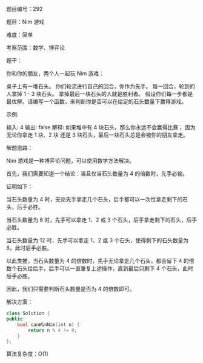 题目编号：292

题目：Nim 游戏

难度：简单

考察范围：数学、博弈论

题干：

你和你的朋友，两个人一起玩 Nim 游戏：

桌子上有一堆石头。
你们轮流进行自己的回合，你作为先手。
每一回合，轮到的人拿掉 1 - 3 块石头。
拿掉最后一块石头的人就是胜利者。
假设你们每一步都是最优解。请编写一个函数，来判断你是否可以在给定的石头数量下赢得游戏。

示例:

输入: 4
输出: false 
解释: 如果堆中有 4 块石头，那么你永远不会赢得比赛；
     因为无论你拿走 1 块、2 块 还是 3 块石头，最后一块石头总是会被你的朋友拿走。

解题思路：

Nim 游戏是一种博弈论问题，可以使用数学方法解决。

首先，我们需要知道一个结论：当且仅当石头数量为 4 的倍数时，先手必输。

证明如下：

当石头数量为 4 时，无论先手拿走几个石头，后手都可以一次性拿走剩下的石头，后手必胜。

当石头数量为 8 时，先手可以拿走 1、2 或 3 个石头，后手拿走剩下的石头，后手必胜。

当石头数量为 12 时，先手可以拿走 1、2 或 3 个石头，使得剩下的石头数量为 8，此时后手必胜。

以此类推，当石头数量为 4 的倍数时，先手无论拿走几个石头，都会留下 4 的倍数个石头给后手，后手可以一直重复上述操作，直到最后只剩下 4 个石头，此时后手必胜。

因此，我们只需要判断石头数量是否为 4 的倍数即可。

解决方案：

```cpp
class Solution {
public:
    bool canWinNim(int n) {
        return n % 4 != 0;
    }
};
```

算法复杂度：O(1)